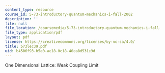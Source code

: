 ```yaml
---
content_type: resource
course_id: 5-73-introductory-quantum-mechanics-i-fall-2002
description: ''
file: null
file_location: /coursemedia/5-73-introductory-quantum-mechanics-i-fall-2002/b4506f93b5a0ae180c1840ea8d531e9d_573lec39.pdf
file_type: application/pdf
layout: pdf
license: https://creativecommons.org/licenses/by-nc-sa/4.0/
title: 573lec39.pdf
uid: b4506f93-b5a0-ae18-0c18-40ea8d531e9d
---
```

One Dimensional Lattice: Weak Coupling Limit